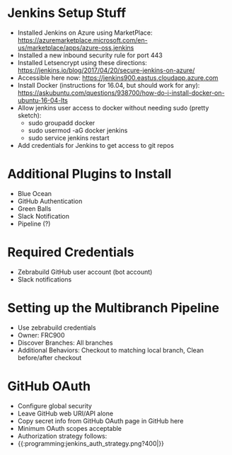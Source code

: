 #  Jenkins Setup Stuff # 
  - Installed Jenkins on Azure using MarketPlace: https://azuremarketplace.microsoft.com/en-us/marketplace/apps/azure-oss.jenkins
  - Installed a new inbound security rule for port 443
  - Installed Letsencrypt using these directions: https://jenkins.io/blog/2017/04/20/secure-jenkins-on-azure/
  - Accessible here now: https://jenkins900.eastus.cloudapp.azure.com
  - Install Docker (instructions for 16.04, but should work for any): https://askubuntu.com/questions/938700/how-do-i-install-docker-on-ubuntu-16-04-lts
  - Allow jenkins user access to docker without needing sudo (pretty sketch): 
    - sudo groupadd docker
    - sudo usermod -aG docker jenkins
    - sudo service jenkins restart
  - Add credentials for Jenkins to get access to git repos


#  Additional Plugins to Install # 
  - Blue Ocean
  - GitHub Authentication
  - Green Balls
  - Slack Notification
  - Pipeline (?)

#  Required Credentials # 

  - Zebrabuild GitHub user account (bot account)
  - Slack notifications

#  Setting up the Multibranch Pipeline # 
  - Use zebrabuild credentials
  - Owner: FRC900
  - Discover Branches: All branches
  - Additional Behaviors: Checkout to matching local branch, Clean before/after checkout

#  GitHub OAuth # 
  - Configure global security
  - Leave GitHub web URI/API alone
  - Copy secret info from GitHub OAuth page in GitHub here
  - Minimum OAuth scopes acceptable
  - Authorization strategy follows:
  - {{:programming:jenkins_auth_strategy.png?400|}}